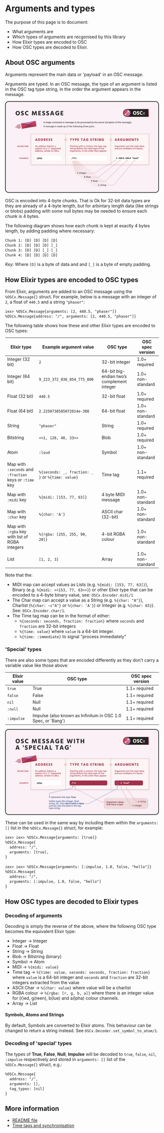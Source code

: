 # Arguments and types

The purpose of this page is to document:

- What arguments are
- Which types of arguments are recgonised by this library
- How Elixir types are encoded to OSC
- How OSC types are decoded to Elixir.

## About OSC arguments
Arguments represent the main data or 'payload' in an OSC message.

Arguments are typed. In an OSC message, the type of an argument is listed in the OSC tag type string, in the order the argument appears in the message.

![OSC message diagram](assets/osc-message.png)

OSC is encoded into 4-byte chunks. That is Ok for 32-bit data types are they are already of a 4-byte length, but for arbintary length data (like strings or blobs) padding with some null bytes may be needed to ensure each chunk is 4 bytes. 

The following diagram shows how each chunk is kept at exactly 4 bytes length, by adding padding where necessary:
```
Chunk 1: [D] [D] [D] [D]
Chunk 2: [D] [D] [D] [_]
Chunk 3: [D] [D] [_] [_]
Chunk 4: [D] [D] [D] [D]
```
*Key:* Where `[D]` is a byte of data and and `[_]` is a byte of empty padding.

## How Elixir types are encoded to OSC types
From Elixir, arguments are added to an OSC message using the `%OSCx.Message{}` struct. For example, below is a message with an integer of `2`, a float of `440.5` and a string `"phaser"`:
```
iex> %OSCx.Message{arguments: [2, 440.5, "phaser"]}
%OSCx.Message{address: "/", arguments: [2, 440.5, "phaser"]}
``` 
The following table shows how these and other Elixir types are encoded to OSC types:

| Elixir type      | Example argument value      | OSC type                                   | OSC spec version  |
| ---------------- | --------------------------- | ------------------------------------------ | ----------------- |
| Integer (32 bit) | `2`                         | 32-bit integer                             | 1.0+ required     |
| Integer (64 bit) | `9_223_372_036_854_775_800` | 64-bit big-endian two’s complement integer | 1.0+ non-standard |
| Float (32 bit)   | `440.5`                     | 32-bit float                               | 1.0+ required     |
| Float (64 bit)   | `2.2250738585072014e-308`   | 64-bit float                               | 1.0+ non-standard |
| String           | `"phaser"`                  | String                                     | 1.0+ required     |
| Bitstring        | `<<1, 126, 40, 33>>`        | Blob                                       | 1.0+ required     |
| Atom             | `:loud`                     | Symbol                                     | 1.0+ non-standard |
| Map with `:seconds` and `:fraction` keys or `:time` key | `%{seconds: _, fraction: _ }` or `%{time: value}` | Time tag         | 1.1+ required     |
| Map with `:midi` key | `%{midi: [153, 77, 63]}` | 4 byte MIDI message                        | 1.0+ non-standard |
| Map with `:char` key | `%{char: 'A'}`            | ASCII char (32-bit)                        | 1.0+ non-standard |
| Map with `:rgba` key with list of RGBA integers | `%{rgba: [255, 255, 90, 20]}` | 4-bit RGBA colour                          | 1.0+ non-standard |
| List             | `[1, 2, 3]`                 | Array                                      | 1.0+ non-standard |

Note that the:
- MIDI map can accept values as Lists (e.g. `%{midi: [153, 77, 63]}`), Binary (e.g. `%{midi: <<153, 77, 63>>}`) or other Elixir type that can be encoded to a 4-byte binary value, see: `OSCx.Encoder.midi/1`
- The Char map can accept a value as a String (e.g. `%{char: "A"}`), Charlist (`%{char: ~c"A"}` or `%{char: 'A'}`) or Integer (e.g. `%{char: 65}`). See: `OSCx.Encoder.char/1`.
- The Time tag map can be in the format of either:
  - `%{seconds: seconds, fraction: fraction}` where `seconds` and `fraction` are 32-bit integers
  - `%{time: value}` where `value` is a 64-bit integer.
  - `%{time: :immediate}` to signal "process immediately"

### 'Special' types
There are also some types that are encoded differently as they don't carry a variable value like those above:

| Elixir value                | OSC type                                   | OSC spec version |
| --------------------------- | ------------------------------------------ | ---------------- |
| `true`                      | True                                       | 1.1+ required    |
| `false`                     | False                                      | 1.1+ required    |
| `nil`                       | Null                                       | 1.1+ required    |
| `:null`                     | Null                                       | 1.1+ required    |
| `:impulse`                  | Impulse (also known as Infinitum in OSC 1.0 Spec, or 'Bang')  | 1.1+ required    |

![OSC message diagram](assets/osc-message-special.png)

These can be used in the same way by including them within the `arguments: []` list in the `%OSCx.Message{}` struct, for example:
```
iex> iex> %OSCx.Message{arguments: [true]}
%OSCx.Message{
  address: "/",
  arguments: [true],
}

iex> iex> %OSCx.Message{arguments: [:impulse, 1.0, false, "hello"]}
%OSCx.Message{
  address: "/",
  arguments: [:impulse, 1.0, false, "hello"]
}
```
## How OSC types are decoded to Elixir types

### Decoding of arguments
Decoding is simply the reverse of the above, where the following OSC type becomes the equivalent Elixir type:
- Integer -> Integer
- Float -> Float
- String -> String
- Blob -> Bitstring (binary)
- Symbol -> Atom
- MIDI -> `%{midi: value}`
- Time tag -> `%{time: value, seconds: seconds, fraction: fraction}` where `value` is a 64-bit integer and `seconds` and `fraction` are 32-bit integers extracted from the value
- ASCII Char -> `%{char: value}` where value will be a charlist
- RGBA colour -> `%{rgba: [r, g, b, a]}` where there is an integer value for (r)ed, g(reen), b(lue) and a(lpha) colour channels.
- Array -> List

#### Symbols, Atoms and Strings
By default, Symbols are converted to Elixir atoms. This behaviour can be changed to return a string instead. See `OSCx.Decoder.set_symbol_to_atom/1`.

### Decoding of 'special' types
The types of **True**, **False**, **Null**, **Impulse** will be decoded to `true`, `false`, `nil`, `:impulse` respectively and stored in `arguments: []` list of the `%OSCx.Message{}` struct, e.g.:
```
%OSCx.Message{
  address: "/",
  arguments: [],
  tag_types: [nil]
}
```
## More information
- [README file](README.md)
- [Time tags and synchronisation](time_tags.md)